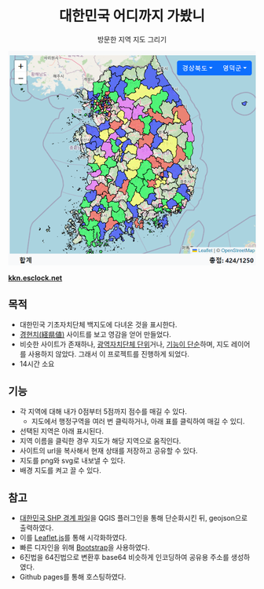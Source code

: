 

<div align="center">

# 대한민국 어디까지 가봤니

 방문한 지역 지도 그리기

</div>
<a href="https://kkn.esclock.net" align="center">

![예시](./doc/example.png)

<b>kkn.esclock.net</b>
</a>

## 목적
- 대한민국 기초자치단체 백지도에 다녀온 것을 표시한다.
- [경현치(経県値)](https://uub.jp/kkn/) 사이트를 보고 영감을 얻어 만들었다.
- 비슷한 사이트가 존재하나, [광역자치단체 단위](https://debugger-net.github.io/keikenchi-kor/map.html)거나, [기능이 단순](https://play.google.com/store/apps/details?id=com.tripgrida.app.koreanbeen&gl=US)하며, 지도 레이어를 사용하지 않았다. 그래서 이 프로젝트를 진행하게 되었다. 
- 14시간 소요

## 기능
- 각 지역에 대해 내가 0점부터 5점까지 점수를 매길 수 있다.
    - 지도에서 행정구역을 여러 번 클릭하거나, 아래 표를 클릭하여 매길 수 있디.
- 선택된 지역은 아래 표시된다.
- 지역 이름을 클릭한 경우 지도가 해당 지역으로 움직인다.
- 사이트의 url을 복사해서 현재 상태를 저장하고 공유할 수 있다.
- 지도를 png와 svg로 내보낼 수 있다.
- 배경 지도를 켜고 끌 수 있다.

## 참고
- [대한민국 SHP 경계 파일](www.gisdeveloper.co.kr/?p=2332)을 QGIS 플러그인을 통해 단순화시킨 뒤, geojson으로 출력하였다.
- 이를 [Leaflet.js](https://leafletjs.com/index.html)를 통해 시각화하였다.
- 빠른 디자인을 위해 [Bootstrap](https://getbootstrap.com/)을 사용하였다.
- 6진법을 64진법으로 변환후 base64 비슷하게 인코딩하여 공유용 주소를 생성하였다.
- Github pages를 통해 호스팅하였다.
